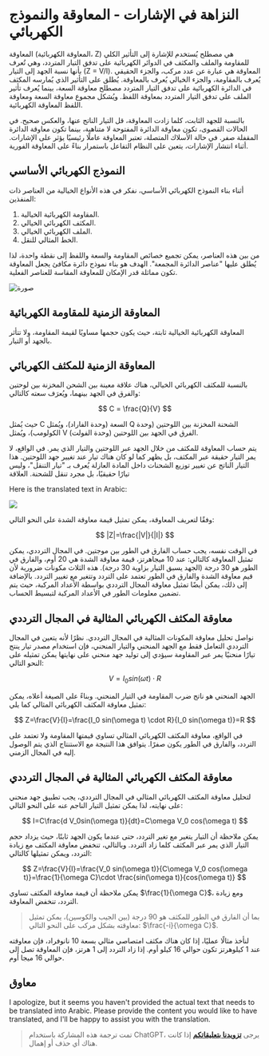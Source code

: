 # النزاهة في الإشارات - المعاوقة والنموذج الكهربائي

المعاوقة (المعاوقة الكهربائية، Z) هي مصطلح يُستخدم للإشارة إلى التأثير الكلي للمقاومة والملف والمكثف في الدوائر الكهربائية على تدفق التيار المتردد، وهي تُعرف بأنها نسبة الجهد إلى التيار (Z = V/I). المعاوقة هي عبارة عن عدد مركب، والجزء الحقيقي يُعرف بالمقاومة، والجزء الخيالي يُعرف بالمعاوقة. يُطلق على التأثير الذي يُمارسه المكثف في الدائرة الكهربائية على تدفق التيار المتردد مصطلح معاوقة السعة، بينما يُعرف تأثير الملف على تدفق التيار المتردد بمعاوقة اللفظ. ويُشكل مجموع معاوقة السعة ومعاوقة اللفظ المعاوقة الكهربائية.

بالنسبة للجهد الثابت، كلما زادت المعاوقة، قل التيار الناتج عنها، والعكس صحيح. في الحالات القصوى، تكون معاوقة الدائرة المفتوحة لا متناهية، بينما تكون معاوقة الدائرة المقفلة صفر. في حالة الأسلاك المتصلة، تعتبر المعاوقة عاملًا رئيسيًا يؤثر على الإشارات. أثناء انتشار الإشارات، يتعين على النظام التفاعل باستمرار بناءً على المعاوقة الفورية.

## النموذج الكهربائي الأساسي

أثناء بناء النموذج الكهربائي الأساسي، نفكر في هذه الأنواع الخيالية من العناصر ذات المنفذين:

1. المقاومة الكهربائية الخيالية.
2. المكثف الكهربائي الخيالي.
3. الملف الكهربائي الخيالي.
4. الخط المثالي للنقل.

من بين هذه العناصر، يمكن تجميع خصائص المقاومة والسعة واللفظ إلى نقطة واحدة، لذا يُطلق عليها "عناصر الدائرة المجمعة". الهدف هو بناء نموذج دائرة مكافئ يجعل المعاوقة تكون مماثلة قدر الإمكان للمعاوقة المقاسة للعناصر الفعلية.

![صورة](https://media.wiki-power.com/img/20221219164410.png)

## المعاوقة الزمنية للمقاومة الكهربائية

المعاوقة الكهربائية الخيالية ثابتة، حيث يكون حجمها مساويًا لقيمة المقاومة، ولا تتأثر بالجهد أو التيار.

## المعاوقة الزمنية للمكثف الكهربائي

بالنسبة للمكثف الكهربائي الخيالي، هناك علاقة معينة بين الشحن المخزنة بين لوحتين والفرق في الجهد بينهما، ويُعرَف سعته كالتالي:

$$
C = \frac{Q}{V}
$$

حيث يُمثل C السعة (وحدة الفاراد)، ويُمثل Q الشحنة المخزنة بين اللوحتين (وحدة الكولومب)، ويُمثل V الفرق في الجهد بين اللوحتين (وحدة الفولت).

يتم حساب المعاوقة للمكثف من خلال الجهد عبر اللوحتين والتيار الذي يمر. في الواقع، لا يمر التيار حقيقة عبر المكثف، بل يظهر كما لو كان هناك تيار عند تغيير جهد اللوحتين. هذا التيار الناتج عن تغيير توزيع الشحنات داخل المادة العازلة يُعرف بـ "تيار التنقل"، وليس تيارًا حقيقيًا، بل مجرد تنقل للشحنة. العلاقة

Here is the translated text in Arabic:

![](https://media.wiki-power.com/img/20221219231954.png)

وفقًا لتعريف المعاوقة، يمكن تمثيل قيمة معاوقة الشدة على النحو التالي:

$$
|Z|=\frac{|V|}{|I|}
$$

في الوقت نفسه، يجب حساب الفارق في الطور بين موجتين. في المجال الترددي، يمكن تمثيل المعاوقة كالتالي: عند 10 ميجاهرتز، قيمة معاوقة الشدة هي 20 أوم، والفارق في الطور هو 30 درجة (الجهد يسبق التيار بزاوية 30 درجة). هذه الثلاث مكونات ضرورية لأن قيم معاوقة الشدة والفارق في الطور تعتمد على التردد وتتغير مع تغيير التردد. بالإضافة إلى ذلك، يمكن أيضًا تمثيل معاوقة المجال الترددي بواسطة الأعداد المركبة، حيث يتم تضمين معلومات الطور في الأعداد المركبة لتبسيط الحساب.

## معاوقة المكثف الكهربائي المثالية في المجال الترددي

نواصل تحليل معاوقة المكونات المثالية في المجال الترددي. نظرًا لأنه يتعين في المجال الترددي التعامل فقط مع الجهد المنحني والتيار المنحني، فإن استخدام مصدر تيار ينتج تيارًا منحنيًا يمر عبر المقاومة سيؤدي إلى توليد جهد منحني على نهايتها يمكن تمثيله على النحو التالي:

$$
V=I_0 sin(\omega t) \cdot R
$$

الجهد المنحني هو ناتج ضرب المقاومة في التيار المنحني. وبناءً على الصيغة أعلاه، يمكن تمثيل معاوقة المكثف الكهربائي المثالي كما يلي:

$$
Z=\frac{V}{I}=\frac{I_0 sin(\omega t) \cdot R}{I_0 sin(\omega t)}=R
$$

في الواقع، معاوقة المكثف الكهربائي المثالي تساوي قيمتها المقاومة ولا تعتمد على التردد، والفارق في الطور يكون صفرًا. يتوافق هذا النتيجة مع الاستنتاج الذي يتم الوصول إليه في المجال الزمني.

## معاوقة المكثف الكهربائي المثالية في المجال الترددي

لتحليل معاوقة المكثف الكهربائي المثالي في المجال الترددي، يجب تطبيق جهد منحني على نهايته، لذا يمكن تمثيل التيار الناجم عنه على النحو التالي:

$$
I=C\frac{d V_0sin(\omega t)}{dt}=C\omega V_0 cos(\omega t)
$$

يمكن ملاحظة أن التيار يتغير مع تغير التردد، حتى عندما يكون الجهد ثابتًا، حيث يزداد حجم التيار الذي يمر عبر المكثف كلما زاد التردد. وبالتالي، تنخفض معاوقة المكثف مع زيادة التردد، ويمكن تمثيلها كالتالي:

$$
Z=\frac{V}{I}=\frac{V_0 sin(\omega t)}{C\omega V_0 cos(\omega t)}=\frac{1}{\omega C}\cdot \frac{sin(\omega t)}{cos(\omega t)}
$$

يمكن ملاحظة أن قيمة معاوقة المكثف تساوي $\frac{1}{\omega C}$، ومع زيادة التردد، تنخفض المعاوقة.

> بما أن الفارق في الطور للمكثف هو 90 درجة (بين الجيب والكوسين)، يمكن تمثيل معاوقته بشكل مركب على النحو التالي: $\frac{-i}{\omega C}$.

لنأخذ مثالًا عمليًا، إذا كان هناك مكثف امتصاصي مثالي بسعة 10 نانوفراد، فإن معاوقته عند 1 كيلوهرتز تكون حوالي 16 كيلو أوم. إذا زاد التردد إلى 1 هرتز، فإن المعاوقة تصل إلى حوالي 16 ميجا أوم.

## معاوق

I apologize, but it seems you haven't provided the actual text that needs to be translated into Arabic. Please provide the content you would like to have translated, and I'll be happy to assist you with the translation.

> تمت ترجمة هذه المشاركة باستخدام ChatGPT، يرجى [**تزويدنا بتعليقاتكم**](https://github.com/linyuxuanlin/Wiki_MkDocs/issues/new) إذا كانت هناك أي حذف أو إهمال.
